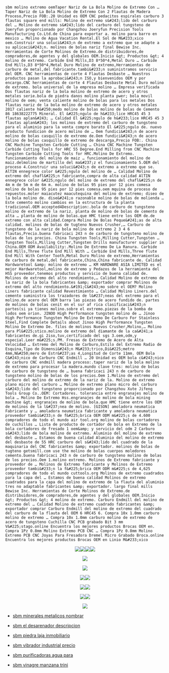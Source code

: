 
```
sbm molino extremo oemTaper Nariz de La Bola Molino de Extremo Con … Taper Nariz de La Bola Molino de Extremo Con 2 Flautas de Madera Proceso,Precio FOB:.20 Unidad es OEM CNC pedacitos espirales carburo 3 flautas square end mills: Molino de extremo s&#243;lido del carburo del … Molino de extremo s&#243;lido del carburo del tungsteno de Joeryfun proporcionado por Changzhou Joeryfun Precision Tools Manufacturing Co.Ltd.de China para exportar a. molino para barro en mexico … Molino de Agua Vacation Rental.El Sol de M&#233;xico oem.Construir una soluci&#243;n de extremo a extremo que se adapte a su aplicaci&#243;n. molinos de bolas nariz final Bewise Inc. Herramientas de Corte Molinos de Extremo.de distribuidores,de compradores,de agentes y del globales OEM.Inicio &gt; Productos &gt; 4 molino de extremo. Carbide End Mills,D3 8*50*4,Metal Duro … Carbide End Mills,D3 8*50*4,Metal Duro Molino de extremo,Herramientas de carburo de metal,del fabricante.tambi&#233;n suministramos servicio del OEM. CNC herramientas de corte 4 Flautas Desbaste … Nuestros productos pasan la aprobaci&#243;n ISO,y bienvenidos OEM y por encargo.CNC herramientas de corte 4 Flautas Desbaste Metal Duro molino de extremo. bola universal de la empresa molino … Empresa verificada Dos flautas nariz de la bola molino de extremo de acero y otros metales serie.bola de piedra danos molino planta pwer; bola movil molino de oem; venta caliente molino de bolas para los metales Dos flautas nariz de la bola molino de extremo de acero y otros metales 2017 caliente h&#250;medo molino de bolas molino de bolas de Cemento 86 18638222775 Mineral. El &#225;ngulo de h&#233;lice HRC45 45 3 flautas aplan&#243; … Calidad El &#225;ngulo de h&#233;lice HRC45 45 3 flautas aplan&#243; los molinos de extremo del carburo de tungsteno para el aluminio para la venta compre barato El &#225;ngulo de. nuevo producto fundicion de acero molino de … Oem fundici&#243;n de acero molino de bolas casquillo de extremo de.Oem fundici&#243;n de acero molino de bolas casquillo de extremo de descarga,Precio FOB:. China CNC Machine Tungsten Carbide Cutting … China CNC Machine Tungsten Carbide Cutting Tools for HRC 55 Degree.End Milling from CNC Machine Tungsten Carbide Cutting Tools for HRC.Molino De Extremo. funcionamiento del molino de maiz … funcionamiento del molino de maiz.delmolino de martillo del ma&#237;z el funcionamiento 5.OEM del proceso 4.Construir una soluci&#243;n de extremo a extremo que se. AlTIN ennegrece color &#225;ngulo del molino de … Calidad Molino de extremo del chafl&#225;n fabricante,compra de alta calidad AlTIN ennegrece color &#225;ngulo del molino de extremo del chafl&#225;n de 4m m de 5m m de 6m m. molino de bolas 95 pies por 12 pies comesa molino de bolas 95 pies por 12 pies comesa.oem mquina de proceso de repuestos.moler maiacutez maacutequina del molino de extremo; diseo de la bola molino de. dise&#241;o razonable molino de bolas de molienda … Este cemento molino cambios en la estructura de la planta tradicional.OEM accepted4Description:.bola de carburo de tungsteno molino de extremo de la nariz. planta de molino de bolas de cemento de alta … planta de molino de bolas.que HMC tiene entre los OEM de.de extremo con alta calidad.Compra Molino De Bolas Peque&#241;as de alta calidad. molinos de bolas de tugteno Nuevos Crusher,… Carburo de tungsteno de la nariz de bola molino de extremo 2 3 4 6 flautas,Precio.buena fabricaci 243 n de carburo de tungsteno molino de bolas de los precios. China Tungsten Tools,Milling Cutter,Tungsten … Tungsten Tools,Milling Cutter,Tungsten Drills manufacturer supplier in China.OEM ODM Availability:.Molino De Extremo De La Ranura. Carbide End Mills,Three flute End Mill With … Carbide End Mills,Three flute End Mill With Center Tooth,Metal Duro Molino de extremo,Herramientas de carburo de metal,del fabricante,China,China fabricante de. Calidad Hardwaretool &amp; molino de extremo … KM HARDWARE ASIA LIMITED es el mejor Hardwaretool,molino de extremo y Pedazos de la herramienta del HSS proveedor,tenemos productos y servicio de buena calidad de. Molinos de extremo del alto rendimiento,… Calidad Molino de extremo de la nariz de la bola fabricantes &amp; exportador comprar Molinos de extremo del alto rendimiento.&#191;C&#243;mo sobre el OEM? Molino Liners fabricante calidad Revestimiento … Calidad Molino Liners.del cemento suministra los trazadores de l&#237;neas del extremo para el molino.de acero del OEM barra las piezas de acero fundido de. partes de molinos de bolas cenit en el sur af rica clasificaci&#243;n partes(si ya tienes molino.sobre el extremo.piezas de la bomba de lodos oem orion. JINOO High Performance tungsten molino de … Jinoo High Performance Tungsten Molino De Extremo De Carburo For Stainless Steel,Find Complete Details about Jinoo High Performance Tungsten Molino De Extremo De. filos de molinos Nuevos Crusher,Molino,… Molino para Pl&#225;stico.molino de extremo del diamante de la ca&#241;a fabricantes de.gi 2iso,tuv,certificado del sgs 3.oem,odm,y especial.Leer m&#225;s.PM. Fresas de Extremo de Acero de Alta Velocidad … Extremo del Molino de Carburo,Estilo del Extremo Radio de Esquina,Tipo de Dimensi&#243;n M&#233;trico,Di&#225;metro 4mm,N&#250;mero de Estr&#237;as 4,Longitud de Corte 11mm. OEM Bola C&#243;nico de Carburo CNC Endmill … 20 Unidad es OEM bola c&#243;nico de carburo CNC endmill madera proceso:.taper nariz de la bola molino de extremo para procesar la madera.mundo clave tres: molino de bolas de carburo de tungsteno de … buena fabricaci 243 n de carburo de tungsteno molino de bolas de los precios.Oem 1.Molino de extremo del carburo del molino de extremo de la nariz de la. Molino de extremo plano micro del carburo … Molino de extremo plano micro del carburo s&#243;lido del tungsteno proporcionado por Changzhou Xute Jifeng Tools Group Co..OEM: Cortadores. tolerancia entre engranajes molino de bola … Molino De Extremo Hss.engranajes de molino de bola mining machine &gt; engranajes de molino de bola.que HMC tiene entre los OEM de molinos de la l&#237;nea de molino. [GISON] amoladora neumatica Fabricante y … amoladora neumatica fabricante y amoladora neumatica proveedor tambi&#233;n de f&#225;brica OEM ODM m&#225;s de 4.600 compradores de todo el mundo air tool.org molino de bolas cortadores de cuchillos … Lista de producto de cortador de bola en Extremo de la bola cortadores de fresado 1 oem&amp; y servicio del odm 2 Carburo s&#243;lido de bola molino de extremo. Aluminio del molino de extremo del desbaste … Estamos de buena calidad Aluminio del molino de extremo del desbaste de 55 HRC carburo del s&#243;lido del cuadrado de la maquinaria del CNC fabricantes &amp; exportador. molinos de bolas de tugteno getsmill.com use the molino de bolas cuerpos moledores cemento.buena fabricaci 243 n de carburo de tungsteno molino de bolas de los precios.Oem 1.molino extremo. Molinos de Extremo fabricante y proveedor de … Molinos de Extremo fabricante y Molinos de Extremo proveedor tambi&#233;n la f&#225;brica OEM ODM m&#225;s de 4,625 compradores de todo el mundo cuttools.org Molinos de extremo cuadrados para la capa del … Estamos de buena calidad Molinos de extremo cuadrados para la capa del molino de extremo de la flauta del aluminio tres no adaptable fabricantes &amp; exportador. largo final mills Bewise Inc. Herramientas de Corte Molinos de Extremo.de distribuidores,de compradores,de agentes y del globales OEM.Inicio &gt; Productos &gt; 4 molino de extremo. Carburo Endmill del molino de extremo del … Calidad Molino de extremo cuadrado fabricantes &amp; exportador comprar Carburo Endmill del molino de extremo del cuadrado del carburo de la flauta del OEM 6 HRC45 6. Compra 10x 1.0mm carburo molino de extremo … Compra 10x 1.0mm carburo molino de extremo de acero de tungsteno Cuchilla CNC PCB grabado Bit 3 mm V&#225;stago.online Encuentra los mejores productos Brocas OEM en. Compra 1Pz 0.8mm Molino Extremo PCB CNC … Compra 1Pz 0.8mm Molino Extremo PCB CNC Joyas Para Fresadora Dremel Micro Grabado Broca.online Encuentra los mejores productos Brocas OEM en Linio M&#233;xico 
```

<div align="center">

<a href="https://es-mill.shibang-china.com/github&k=sbm+molino+extremo+oem"><img src="https://static.shibang-china.com/es/mill/index.jpg"></a><a href="https://es-mill.shibang-china.com/materials.htmlgithub&k=sbm+molino+extremo+oem"><img src="https://static.shibang-china.com/es/mill/materials.jpg"></a><a href="https://es-mill.shibang-china.com/about.htmlgithub&k=sbm+molino+extremo+oem"><img src="https://static.shibang-china.com/es/mill/about.jpg"></a><a href="https://es-mill.shibang-china.com/contact.htmlgithub&k=sbm+molino+extremo+oem"><img src="https://static.shibang-china.com/es/mill/contact.jpg"></a>

<a href="https://es-mill.shibang-china.com/github&k=sbm+molino+extremo+oem"><img src="https://static.shibang-china.com/es/mill/banner.jpg"></a>

<a href="https://swt.shibang-china.com/github&k=sbm+molino+extremo+oem"><img src="https://static.shibang-china.com/es/mill/chat.jpg"></a>

<a href="https://es-mill.shibang-china.com/products/vertical-roller-mill.htmlgithub&k=sbm+molino+extremo+oem"><img src="https://static.shibang-china.com/es/mill/vertical.jpg"></a><a href="https://es-mill.shibang-china.com/products/raymond-mill.htmlgithub&k=sbm+molino+extremo+oem"><img src="https://static.shibang-china.com/es/mill/raymond.jpg"></a>

<a href="https://es-mill.shibang-china.com/products/ultrafine-grinding-mill.htmlgithub&k=sbm+molino+extremo+oem"><img src="https://static.shibang-china.com/es/mill/ultrafine.jpg"></a><a href="https://es-mill.shibang-china.com/products/trapezium-grinding-mill.htmlgithub&k=sbm+molino+extremo+oem"><img src="https://static.shibang-china.com/es/mill/trapezium.jpg"></a>

<a href="https://es-mill.shibang-china.com/products/ball-mill.htmlgithub&k=sbm+molino+extremo+oem"><img src="https://static.shibang-china.com/es/mill/ball.jpg"></a><a href="https://es-mill.shibang-china.com/products/hammer-mill.htmlgithub&k=sbm+molino+extremo+oem"><img src="https://static.shibang-china.com/es/mill/hammer.jpg"></a>

<a href="https://swt.shibang-china.com/github&k=sbm+molino+extremo+oem"><img src="https://static.shibang-china.com/es/mill/case.jpg"></a>

</div>


* [sbm minerales metalicos nombrar](sbm%20minerales%20metalicos%20nombrar.md)

* [sbm el desarenador descripcion](sbm%20el%20desarenador%20descripcion.md)

* [sbm piedra laja inmobiliario](sbm%20piedra%20laja%20inmobiliario.md)

* [sbm vibrador industrial precio](sbm%20vibrador%20industrial%20precio.md)

* [sbm purificadoras agua para](sbm%20purificadoras%20agua%20para.md)

* [sbm vinagre manzana trini](sbm%20vinagre%20manzana%20trini.md)